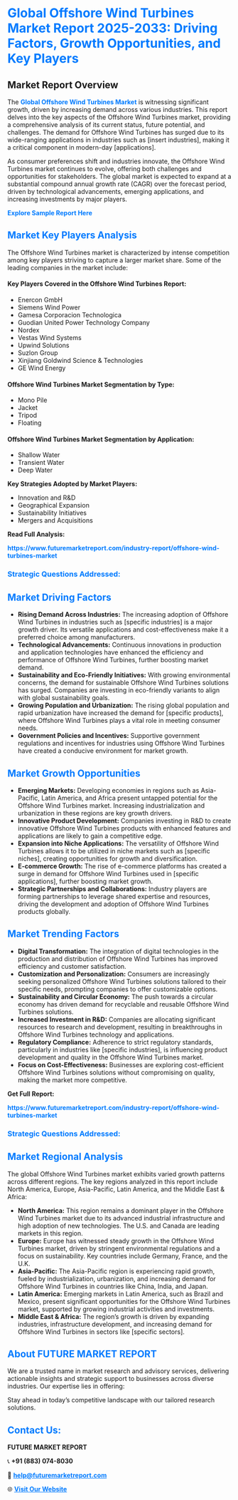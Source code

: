 <h1 style="color: #007BFF;">Global Offshore Wind Turbines Market Report 2025-2033: Driving Factors, Growth Opportunities, and Key Players</h1>

<section id="overview">
<h2>Market Report Overview</h2>
<p>The <a href="https://www.futuremarketreport.com/industry-report/offshore-wind-turbines-market" style="color: #007BFF; text-decoration: none;"><strong>Global Offshore Wind Turbines Market</strong></a> is witnessing significant growth, driven by increasing demand across various industries. This report delves into the key aspects of the Offshore Wind Turbines market, providing a comprehensive analysis of its current status, future potential, and challenges. The demand for Offshore Wind Turbines has surged due to its wide-ranging applications in industries such as [insert industries], making it a critical component in modern-day [applications].</p>
<p>As consumer preferences shift and industries innovate, the Offshore Wind Turbines market continues to evolve, offering both challenges and opportunities for stakeholders. The global market is expected to expand at a substantial compound annual growth rate (CAGR) over the forecast period, driven by technological advancements, emerging applications, and increasing investments by major players.</p>
</section>

<section id="overview">
<p><a href="https://www.futuremarketreport.com/request-sample/reportId=46393" style="color: #007BFF; text-decoration: none;"><strong>Explore Sample Report Here</strong></a></p>
</section>

<section id="key-players">
<h2 style="color: #007BFF;">Market Key Players Analysis</h2>
<p>The Offshore Wind Turbines market is characterized by intense competition among key players striving to capture a larger market share. Some of the leading companies in the market include:</p>
<h4>Key Players Covered in the Offshore Wind Turbines Report:</h4>
<ul><li>Enercon GmbH</li><li>Siemens Wind Power</li><li>Gamesa Corporacion Technologica</li><li>Guodian United Power Technology Company</li><li>Nordex</li><li>Vestas Wind Systems</li><li>Upwind Solutions</li><li>Suzlon Group</li><li>Xinjiang Goldwind Science &amp; Technologies</li><li>GE Wind Energy</li></ul>
<h4>Offshore Wind Turbines Market Segmentation by Type:</h4>
<ul><li>Mono Pile</li><li>Jacket</li><li>Tripod</li><li>Floating</li></ul>

<h4>Offshore Wind Turbines Market Segmentation by Application:</h4>
<ul><li>Shallow Water</li><li>Transient Water</li><li>Deep Water</li></ul>
<p><strong>Key Strategies Adopted by Market Players:</strong></p>
<ul>
<li>Innovation and R&D</li>
<li>Geographical Expansion</li>
<li>Sustainability Initiatives</li>
<li>Mergers and Acquisitions</li>
</ul>
</section>

<section>
<p><strong>Read Full Analysis: </strong></p><a href="https://www.futuremarketreport.com/industry-report/offshore-wind-turbines-market" style="color: #007BFF; text-decoration: none;"><strong>https://www.futuremarketreport.com/industry-report/offshore-wind-turbines-market</strong></a>
<h3 style="color: #007BFF;">Strategic Questions Addressed:</h3>
</section>

<section id="driving-factors">
<h2 style="color: #007BFF;">Market Driving Factors</h2>
<ul>
<li><strong>Rising Demand Across Industries:</strong> The increasing adoption of Offshore Wind Turbines in industries such as [specific industries] is a major growth driver. Its versatile applications and cost-effectiveness make it a preferred choice among manufacturers.</li>
<li><strong>Technological Advancements:</strong> Continuous innovations in production and application technologies have enhanced the efficiency and performance of Offshore Wind Turbines, further boosting market demand.</li>
<li><strong>Sustainability and Eco-Friendly Initiatives:</strong> With growing environmental concerns, the demand for sustainable Offshore Wind Turbines solutions has surged. Companies are investing in eco-friendly variants to align with global sustainability goals.</li>
<li><strong>Growing Population and Urbanization:</strong> The rising global population and rapid urbanization have increased the demand for [specific products], where Offshore Wind Turbines plays a vital role in meeting consumer needs.</li>
<li><strong>Government Policies and Incentives:</strong> Supportive government regulations and incentives for industries using Offshore Wind Turbines have created a conducive environment for market growth.</li>
</ul>
</section>

<section id="growth-opportunities">
<h2 style="color: #007BFF;">Market Growth Opportunities</h2>
<ul>
<li><strong>Emerging Markets:</strong> Developing economies in regions such as Asia-Pacific, Latin America, and Africa present untapped potential for the Offshore Wind Turbines market. Increasing industrialization and urbanization in these regions are key growth drivers.</li>
<li><strong>Innovative Product Development:</strong> Companies investing in R&D to create innovative Offshore Wind Turbines products with enhanced features and applications are likely to gain a competitive edge.</li>
<li><strong>Expansion into Niche Applications:</strong> The versatility of Offshore Wind Turbines allows it to be utilized in niche markets such as [specific niches], creating opportunities for growth and diversification.</li>
<li><strong>E-commerce Growth:</strong> The rise of e-commerce platforms has created a surge in demand for Offshore Wind Turbines used in [specific applications], further boosting market growth.</li>
<li><strong>Strategic Partnerships and Collaborations:</strong> Industry players are forming partnerships to leverage shared expertise and resources, driving the development and adoption of Offshore Wind Turbines products globally.</li>
</ul>
</section>

<section id="trending-factors">
<h2 style="color: #007BFF;">Market Trending Factors</h2>
<ul>
<li><strong>Digital Transformation:</strong> The integration of digital technologies in the production and distribution of Offshore Wind Turbines has improved efficiency and customer satisfaction.</li>
<li><strong>Customization and Personalization:</strong> Consumers are increasingly seeking personalized Offshore Wind Turbines solutions tailored to their specific needs, prompting companies to offer customizable options.</li>
<li><strong>Sustainability and Circular Economy:</strong> The push towards a circular economy has driven demand for recyclable and reusable Offshore Wind Turbines solutions.</li>
<li><strong>Increased Investment in R&D:</strong> Companies are allocating significant resources to research and development, resulting in breakthroughs in Offshore Wind Turbines technology and applications.</li>
<li><strong>Regulatory Compliance:</strong> Adherence to strict regulatory standards, particularly in industries like [specific industries], is influencing product development and quality in the Offshore Wind Turbines market.</li>
<li><strong>Focus on Cost-Effectiveness:</strong> Businesses are exploring cost-efficient Offshore Wind Turbines solutions without compromising on quality, making the market more competitive.</li>
</ul>
</section>

<section>
<p><strong>Get Full Report: </strong></p><a href="https://www.futuremarketreport.com/industry-report/offshore-wind-turbines-market" style="color: #007BFF; text-decoration: none;"><strong>https://www.futuremarketreport.com/industry-report/offshore-wind-turbines-market</strong></a>
<h3 style="color: #007BFF;">Strategic Questions Addressed:</h3>
</section>


<section id="regional-analysis">
<h2 style="color: #007BFF;">Market Regional Analysis</h2>
<p>The global Offshore Wind Turbines market exhibits varied growth patterns across different regions. The key regions analyzed in this report include North America, Europe, Asia-Pacific, Latin America, and the Middle East & Africa:</p>
<ul>
<li><strong>North America:</strong> This region remains a dominant player in the Offshore Wind Turbines market due to its advanced industrial infrastructure and high adoption of new technologies. The U.S. and Canada are leading markets in this region.</li>
<li><strong>Europe:</strong> Europe has witnessed steady growth in the Offshore Wind Turbines market, driven by stringent environmental regulations and a focus on sustainability. Key countries include Germany, France, and the U.K.</li>
<li><strong>Asia-Pacific:</strong> The Asia-Pacific region is experiencing rapid growth, fueled by industrialization, urbanization, and increasing demand for Offshore Wind Turbines in countries like China, India, and Japan.</li>
<li><strong>Latin America:</strong> Emerging markets in Latin America, such as Brazil and Mexico, present significant opportunities for the Offshore Wind Turbines market, supported by growing industrial activities and investments.</li>
<li><strong>Middle East & Africa:</strong> The region’s growth is driven by expanding industries, infrastructure development, and increasing demand for Offshore Wind Turbines in sectors like [specific sectors].</li>
</ul>
</section>

<footer>
<h2 style="color: #007BFF;">About FUTURE MARKET REPORT</h2>
<p>We are a trusted name in market research and advisory services, delivering actionable insights and strategic support to businesses across diverse industries. Our expertise lies in offering:</p>

<p>Stay ahead in today’s competitive landscape with our tailored research solutions.</p>

<h2 style="color: #007BFF;">Contact Us:</h2>
<p><strong>FUTURE MARKET REPORT</strong></p>
<p>📞 <strong>+91 (883) 074-8030</strong></p>
<p>📧 <strong><a href="mailto:help@futuremarketreport.com" style="color: #007BFF;">help@futuremarketreport.com</a></strong></p>
<p>🌐 <strong><a href="https://www.futuremarketreport.com/" style="color: #007BFF;">Visit Our Website</a></strong></p>
</footer>